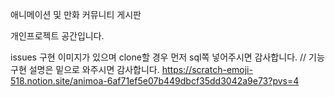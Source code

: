 애니메이션  및 만화 커뮤니티 게시판

개인프로젝트 공간입니다.

issues 구현 이미지가 있으며 clone할 경우 먼저 sql쪽 넣어주시면 감사합니다.
// 기능 구현 설명은 밑으로 와주시면 감사합니다.
https://scratch-emoji-518.notion.site/animoa-6af71ef5e07b449dbcf35dd3042a9e73?pvs=4
